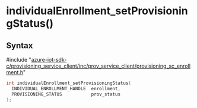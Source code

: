 # individualEnrollment_setProvisioningStatus()

## Syntax

\#include "[azure-iot-sdk-c/provisioning_service_client/inc/prov_service_client/provisioning_sc_enrollment.h](../iot-c-ref-provisioning-sc-enrollment-h.md)"  
```C
int individualEnrollment_setProvisioningStatus(
  INDIVIDUAL_ENROLLMENT_HANDLE  enrollment,
  PROVISIONING_STATUS           prov_status
);
```

